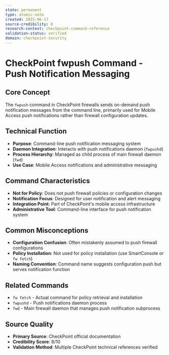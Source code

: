 ```yaml
---
state: permanent
type: atomic-note
created: 2025-06-17
source-credibility: 8
research-context: checkpoint-command-reference
validation-status: verified
domain: checkpoint-security
---
```


# CheckPoint fwpush Command - Push Notification Messaging

## Core Concept
The `fwpush` command in CheckPoint firewalls sends on-demand push notification messages from the command line, primarily used for Mobile Access push notifications rather than firewall configuration updates.

## Technical Function
- **Purpose**: Command-line push notification messaging system
- **Daemon Integration**: Interacts with push notifications daemon (`fwpushd`)
- **Process Hierarchy**: Managed as child process of main firewall daemon (`fwd`)
- **Use Case**: Mobile Access notifications and administrative messaging

## Command Characteristics
- **Not for Policy**: Does not push firewall policies or configuration changes
- **Notification Focus**: Designed for user notification and alert messaging
- **Integration Point**: Part of CheckPoint's mobile access infrastructure
- **Administrative Tool**: Command-line interface for push notification system

## Common Misconceptions
- **Configuration Confusion**: Often mistakenly assumed to push firewall configurations
- **Policy Installation**: Not used for policy installation (use SmartConsole or `fw fetch`)
- **Naming Convention**: Command name suggests configuration push but serves notification function

## Related Commands
- `fw fetch` - Actual command for policy retrieval and installation
- `fwpushd` - Push notifications daemon process
- `fwd` - Main firewall daemon that manages push notification subprocess

## Source Quality
- **Primary Source**: CheckPoint official documentation
- **Credibility Score**: 8/10
- **Validation Method**: Multiple CheckPoint technical references verified